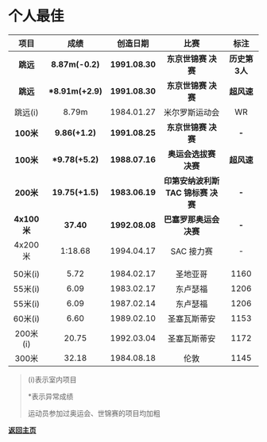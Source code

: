 # 个人最佳

|    项目     |        成绩         |    创造日期    |                比赛                |     标注      |
| :---------: | :-----------------: | :------------: | :--------------------------------: | :-----------: |
|  **跳远**   |   **8.87m(-0.2)**   | **1991.08.30** |        **东京世锦赛 决赛**         | **历史第3人** |
|  **跳远**   | <b>*8.91m(+2.9)</b> | **1991.08.30** |        **东京世锦赛 决赛**         |  **超风速**   |
|   跳远(i)   |        8.79m        |   1984.01.27   |           米尔罗斯运动会           |      WR       |
|  **100米**  |   **9.86(+1.2)**    | **1991.08.25** |        **东京世锦赛 决赛**         |     **-**     |
|  **100米**  | <b>*9.78(+5.2)</b>  | **1988.07.16** |       **奥运会选拔赛 决赛**        |  **超风速**   |
|  **200米**  |   **19.75(+1.5)**   | **1983.06.19** | **印第安纳波利斯 TAC 锦标赛 决赛** |     **-**     |
| **4x100米** |      **37.40**      | **1992.08.08** |      **巴塞罗那奥运会 决赛**       |     **-**     |
|   4x200米   |       1:18.68       |   1994.04.17   |             SAC 接力赛             |       -       |
|             |                     |                |                                    |               |
|   50米(i)   |        5.72         |   1984.02.17   |              圣地亚哥              |     1160      |
|   55米(i)   |        6.09         |   1983.02.17   |              东卢瑟福              |     1206      |
|   55米(i)   |        6.09         |   1987.02.14   |              东卢瑟福              |     1206      |
|   60米(i)   |        6.60         |   1989.02.10   |            圣塞瓦斯蒂安            |     1153      |
|  200米(i)   |        20.75        |   1992.03.04   |            圣塞瓦斯蒂安            |     1172      |
|    300米    |        32.18        |   1984.08.18   |                伦敦                |     1145      |

> (i)表示室内项目
>
> *表示异常成绩
>
> 运动员参加过奥运会、世锦赛的项目均加粗

**[返回主页](./Profile.md)**

